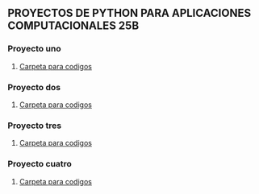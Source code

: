 ## PROYECTOS DE PYTHON PARA APLICACIONES COMPUTACIONALES 25B

### Proyecto uno
1) [Carpeta para codigos](proyecto_1)
### Proyecto dos
1) [Carpeta para codigos](proyecto_2)
### Proyecto tres
1) [Carpeta para codigos](proyecto_3)
### Proyecto cuatro
1) [Carpeta para codigos](proyecto_4) 